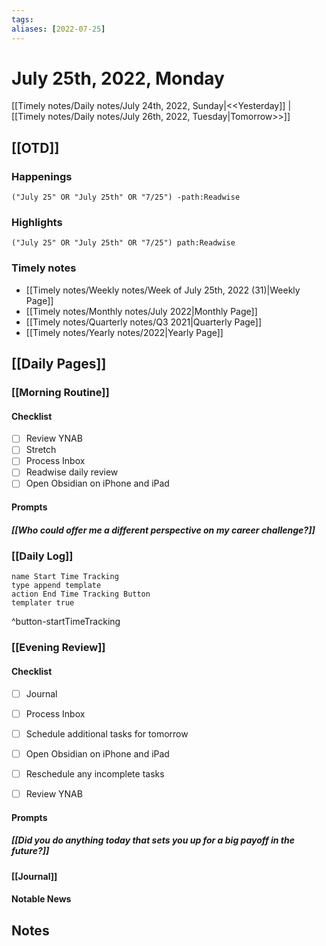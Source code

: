 ```yaml
---
tags:
aliases: [2022-07-25]
---
```


# July 25th, 2022, Monday

[[Timely notes/Daily notes/July 24th, 2022, Sunday|<<Yesterday]] | [[Timely notes/Daily notes/July 26th, 2022, Tuesday|Tomorrow>>]]

## [[OTD]]

### Happenings

```query
("July 25" OR "July 25th" OR "7/25") -path:Readwise
```

### Highlights

```query
("July 25" OR "July 25th" OR "7/25") path:Readwise
```

### Timely notes
- [[Timely notes/Weekly notes/Week of July 25th, 2022 (31)|Weekly Page]]
- [[Timely notes/Monthly notes/July 2022|Monthly Page]]
- [[Timely notes/Quarterly notes/Q3 2021|Quarterly Page]]
- [[Timely notes/Yearly notes/2022|Yearly Page]]

## [[Daily Pages]]

### [[Morning Routine]]

#### Checklist

- [ ] Review YNAB
- [ ] Stretch
- [ ] Process Inbox
- [ ] Readwise daily review
- [ ] Open Obsidian on iPhone and iPad

#### Prompts

##### [[Who could offer me a different perspective on my career challenge?]]

### [[Daily Log]]

```button
name Start Time Tracking
type append template
action End Time Tracking Button
templater true
```
^button-startTimeTracking

### [[Evening Review]]

#### Checklist

- [ ] Journal
- [ ] Process Inbox
- [ ] Schedule additional tasks for tomorrow
- [ ] Open Obsidian on iPhone and iPad
- [ ] Reschedule any incomplete tasks
- [ ] Review YNAB


#### Prompts

##### [[Did you do anything today that sets you up for a big payoff in the future?]]

#### [[Journal]]

#### Notable News

## Notes
